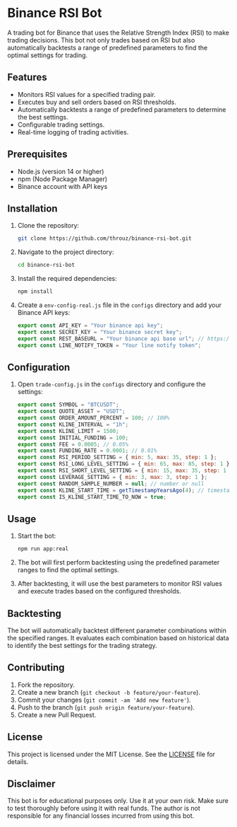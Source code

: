 # Binance RSI Bot

A trading bot for Binance that uses the Relative Strength Index (RSI) to make trading decisions. This bot not only trades based on RSI but also automatically backtests a range of predefined parameters to find the optimal settings for trading.

## Features

- Monitors RSI values for a specified trading pair.
- Executes buy and sell orders based on RSI thresholds.
- Automatically backtests a range of predefined parameters to determine the best settings.
- Configurable trading settings.
- Real-time logging of trading activities.

## Prerequisites

- Node.js (version 14 or higher)
- npm (Node Package Manager)
- Binance account with API keys

## Installation

1. Clone the repository:

   ```bash
   git clone https://github.com/throuz/binance-rsi-bot.git
   ```

2. Navigate to the project directory:

   ```bash
   cd binance-rsi-bot
   ```

3. Install the required dependencies:

   ```bash
   npm install
   ```

4. Create a `env-config-real.js` file in the `configs` directory and add your Binance API keys:

   ```javascript
   export const API_KEY = "Your binance api key";
   export const SECRET_KEY = "Your binance secret key";
   export const REST_BASEURL = "Your binance api base url"; // https://fapi.binance.com
   export const LINE_NOTIFY_TOKEN = "Your line notify token";
   ```

## Configuration

1. Open `trade-config.js` in the `configs` directory and configure the settings:

   ```javascript
   export const SYMBOL = "BTCUSDT";
   export const QUOTE_ASSET = "USDT";
   export const ORDER_AMOUNT_PERCENT = 100; // 100%
   export const KLINE_INTERVAL = "1h";
   export const KLINE_LIMIT = 1500;
   export const INITIAL_FUNDING = 100;
   export const FEE = 0.0005; // 0.05%
   export const FUNDING_RATE = 0.0001; // 0.01%
   export const RSI_PERIOD_SETTING = { min: 5, max: 35, step: 1 };
   export const RSI_LONG_LEVEL_SETTING = { min: 65, max: 85, step: 1 };
   export const RSI_SHORT_LEVEL_SETTING = { min: 15, max: 35, step: 1 };
   export const LEVERAGE_SETTING = { min: 3, max: 3, step: 1 };
   export const RANDOM_SAMPLE_NUMBER = null; // number or null
   export const KLINE_START_TIME = getTimestampYearsAgo(4); // timestamp or null
   export const IS_KLINE_START_TIME_TO_NOW = true;
   ```

## Usage

1. Start the bot:

   ```bash
   npm run app:real
   ```

2. The bot will first perform backtesting using the predefined parameter ranges to find the optimal settings.
3. After backtesting, it will use the best parameters to monitor RSI values and execute trades based on the configured thresholds.

## Backtesting

The bot will automatically backtest different parameter combinations within the specified ranges. It evaluates each combination based on historical data to identify the best settings for the trading strategy.

## Contributing

1. Fork the repository.
2. Create a new branch (`git checkout -b feature/your-feature`).
3. Commit your changes (`git commit -am 'Add new feature'`).
4. Push to the branch (`git push origin feature/your-feature`).
5. Create a new Pull Request.

## License

This project is licensed under the MIT License. See the [LICENSE](https://opensource.org/licenses/MIT) file for details.

## Disclaimer

This bot is for educational purposes only. Use it at your own risk. Make sure to test thoroughly before using it with real funds. The author is not responsible for any financial losses incurred from using this bot.
